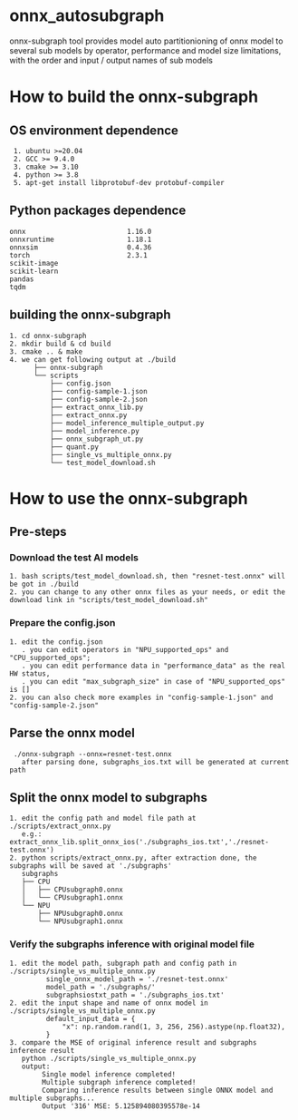# onnx_autosubgraph
onnx-subgraph tool provides  model auto partitionioning of onnx model to several sub models by operator, performance and model size limitations, 
with the order and input / output names of sub models

# How to build the onnx-subgraph
## OS environment dependence
     1. ubuntu >=20.04
     2. GCC >= 9.4.0
     3. cmake >= 3.10
     4. python >= 3.8
     5. apt-get install libprotobuf-dev protobuf-compiler

## Python packages dependence
    onnx                         1.16.0
    onnxruntime                  1.18.1
    onnxsim                      0.4.36
    torch                        2.3.1
    scikit-image
    scikit-learn
    pandas
    tqdm
    
## building the onnx-subgraph
    1. cd onnx-subgraph
    2. mkdir build & cd build
    3. cmake .. & make
    4. we can get following output at ./build
          ├── onnx-subgraph
          └── scripts
              ├── config.json
              ├── config-sample-1.json
              ├── config-sample-2.json
              ├── extract_onnx_lib.py
              ├── extract_onnx.py
              ├── model_inference_multiple_output.py
              ├── model_inference.py
              ├── onnx_subgraph_ut.py
              ├── quant.py
              ├── single_vs_multiple_onnx.py
              └── test_model_download.sh
# How to use the onnx-subgraph
## Pre-steps
### Download the test AI models
    1. bash scripts/test_model_download.sh, then "resnet-test.onnx" will be got in ./build
    2. you can change to any other onnx files as your needs, or edit the download link in "scripts/test_model_download.sh"
### Prepare the config.json
    1. edit the config.json
       . you can edit operators in "NPU_supported_ops" and "CPU_supported_ops";
       . you can edit performance data in "performance_data" as the real HW status, 
       . you can edit "max_subgraph_size" in case of "NPU_supported_ops" is []
    2. you can also check more examples in "config-sample-1.json" and "config-sample-2.json"

  
## Parse the onnx model
     ./onnx-subgraph --onnx=resnet-test.onnx
       after parsing done, subgraphs_ios.txt will be generated at current path
       
## Split the onnx model to subgraphs
    1. edit the config path and model file path at ./scripts/extract_onnx.py 
       e.g.: extract_onnx_lib.split_onnx_ios('./subgraphs_ios.txt','./resnet-test.onnx') 
    2. python scripts/extract_onnx.py, after extraction done, the subgraphs will be saved at './subgraphs'
       subgraphs
       ├── CPU
       │   ├── CPUsubgraph0.onnx
       │   └── CPUsubgraph1.onnx
       └── NPU
           ├── NPUsubgraph0.onnx
           └── NPUsubgraph1.onnx
    
### Verify the subgraphs inference with original model file
    1. edit the model path, subgraph path and config path in ./scripts/single_vs_multiple_onnx.py
             single_onnx_model_path = './resnet-test.onnx'
             model_path = './subgraphs/'
             subgraphsiostxt_path = './subgraphs_ios.txt'
    2. edit the input shape and name of onnx model in ./scripts/single_vs_multiple_onnx.py
             default_input_data = {
                 "x": np.random.rand(1, 3, 256, 256).astype(np.float32),
             }
    3. compare the MSE of original inference result and subgraphs inference result
       python ./scripts/single_vs_multiple_onnx.py
       output:
            Single model inference completed!
            Multiple subgraph inference completed!
            Comparing inference results between single ONNX model and multiple subgraphs...
            Output '316' MSE: 5.125894080395578e-14
